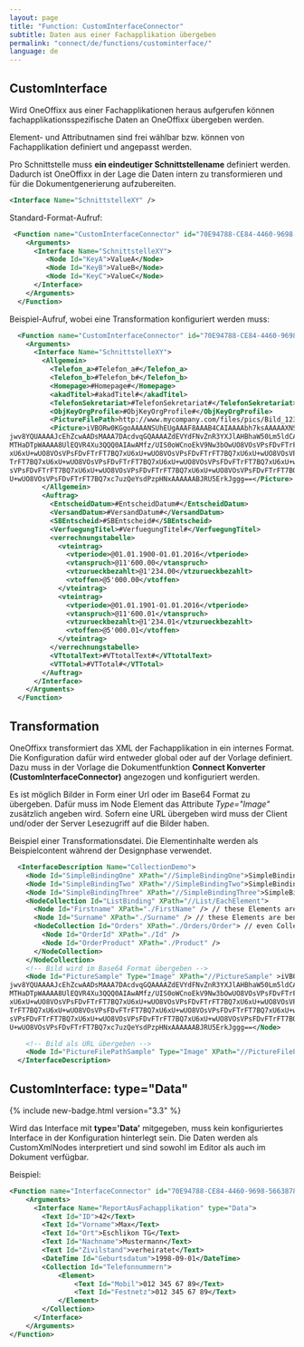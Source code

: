 ```yaml
---
layout: page
title: "Function: CustomInterfaceConnector"
subtitle: Daten aus einer Fachapplikation übergeben
permalink: "connect/de/functions/custominterface/"
language: de
---
```


## CustomInterface

Wird OneOffixx aus einer Fachapplikationen heraus aufgerufen können fachapplikationsspezifische Daten an OneOffixx übergeben werden.

Element- und Attributnamen sind frei wählbar bzw. können von Fachapplikation definiert und angepasst werden. 

Pro Schnittstelle muss __ein eindeutiger Schnittstellename__ definiert werden. Dadurch ist OneOffixx in der Lage die Daten intern zu transformieren und für die Dokumentgenerierung aufzubereiten.

```xml
<Interface Name="SchnittstelleXY" />
```
Standard-Format-Aufruf:

```xml
 <Function name="CustomInterfaceConnector" id="70E94788-CE84-4460-9698-5663878A295B">
    <Arguments>
      <Interface Name="SchnittstelleXY">
         <Node Id="KeyA">ValueA</Node>
         <Node Id="KeyB">ValueB</Node>
         <Node Id="KeyC">ValueC</Node>
      </Interface>
    </Arguments>
  </Function>
```

Beispiel-Aufruf, wobei eine Transformation konfiguriert werden muss:

```xml
  <Function name="CustomInterfaceConnector" id="70E94788-CE84-4460-9698-5663878A295B">
    <Arguments>
      <Interface Name="SchnittstelleXY"> 
        <Allgemein>
          <Telefon_a>#Telefon_a#</Telefon_a>
          <Telefon_b>#Telefon_b#</Telefon_b>
          <Homepage>#Homepage#</Homepage>
          <akadTitel>#akadTitel#</akadTitel>
          <TelefonSekretariat>#TelefonSekretariat#</TelefonSekretariat>
          <ObjKeyOrgProfile>#ObjKeyOrgProfile#</ObjKeyOrgProfile>
          <PictureFilePath>http://www.mycompany.com/files/pics/Bild_1234.jpg</PictureFilePath>
          <Picture>iVBORw0KGgoAAAANSUhEUgAAAF8AAAB4CAIAAAAbh7ksAAAAAXNSR0IArs4c6QAAAARnQU1BAACx
jwv8YQUAAAAJcEhZcwAADsMAAA7DAcdvqGQAAAAZdEVYdFNvZnR3YXJlAHBhaW50Lm5ldCA0LjAu
MTHaDTpWAAAA8UlEQVR4Xu3QQQ0AIAwAMfz/UIS0oWCnoEkV9Nw3bOwUO8VOsVPsFDvFTrFT7BQ7
xU6xU+wUO8VOsVPsFDvFTrFT7BQ7xU6xU+wUO8VOsVPsFDvFTrFT7BQ7xU6xU+wUO8VOsVPsFDvF
TrFT7BQ7xU6xU+wUO8VOsVPsFDvFTrFT7BQ7xU6xU+wUO8VOsVPsFDvFTrFT7BQ7xU6xU+wUO8VO
sVPsFDvFTrFT7BQ7xU6xU+wUO8VOsVPsFDvFTrFT7BQ7xU6xU+wUO8VOsVPsFDvFTrFT7BQ7xU6x
U+wUO8VOsVPsFDvFTrFT7BQ7xc7uzQeYsdPzpHNxAAAAAABJRU5ErkJggg==</Picture>
        </Allgemein>
        <Auftrag>
          <EntscheidDatum>#EntscheidDatum#</EntscheidDatum>
          <VersandDatum>#VersandDatum#</VersandDatum>
          <SBEntscheid>#SBEntscheid#</SBEntscheid>
          <VerfuegungTitel>#VerfuegungTitel#</VerfuegungTitel>
          <verrechnungstabelle>
            <vteintrag>
              <vtperiode>@01.01.1900-01.01.2016</vtperiode>
              <vtanspruch>@11'600.00</vtanspruch>
              <vtzurueckbezahlt>@1'234.00</vtzurueckbezahlt>
              <vtoffen>@5'000.00</vtoffen>
            </vteintrag>
            <vteintrag>
              <vtperiode>@01.01.1901-01.01.2016</vtperiode>
              <vtanspruch>@11'600.01</vtanspruch>
              <vtzurueckbezahlt>@1'234.01</vtzurueckbezahlt>
              <vtoffen>@5'000.01</vtoffen>
            </vteintrag>
          </verrechnungstabelle>
          <VTtotalText>#VTtotalText#</VTtotalText>
          <VTTotal>#VTTotal#</VTTotal>
        </Auftrag>
      </Interface>
    </Arguments>
  </Function>
```

## Transformation
OneOffixx transformiert das XML der Fachapplikation in ein internes Format. Die Konfiguration dafür wird entweder global oder auf der Vorlage definiert. Dazu muss in der Vorlage die Dokumentfunktion __Connect Konverter (CustomInterfaceConnector)__  angezogen und konfiguriert werden. 

Es ist möglich Bilder in Form einer Url oder im Base64 Format zu übergeben. Dafür muss im Node Element das Attribute _Type="Image"_ zusätzlich angeben wird. Sofern eine URL übergeben wird muss der Client und/oder der Server Lesezugriff auf die Bilder haben.

Beispiel einer Transformationsdatei. Die Elementinhalte werden als Beispielcontent während der Designphase verwendet.
```xml
  <InterfaceDescription Name="CollectionDemo">
    <Node Id="SimpleBindingOne" XPath="//SimpleBindingOne">SimpleBindingOneText</Node>
    <Node Id="SimpleBindingTwo" XPath="//SimpleBindingTwo">SimpleBindingTwoText</Node>
    <Node Id="SimpleBindingThree" XPath="//SimpleBindingThree">SimpleBindingThreeText</Node>
    <NodeCollection Id="ListBinding" XPath="//List/EachElement">
      <Node Id="Firstname" XPath="./FirstName" /> // these Elements are beneath <EachElement>
      <Node Id="Surname" XPath="./Surname" /> // these Elements are beneath <EachElement>
      <NodeCollection Id="Orders" XPath="./Orders/Order"> // even Collection in Collections are supported
        <Node Id="OrderId" XPath="./Id" />
        <Node Id="OrderProduct" XPath="./Product" />
      </NodeCollection>
    </NodeCollection>
    <!-- Bild wird im Base64 Format übergeben -->
    <Node Id="PictureSample" Type="Image" XPath="//PictureSample" >iVBORw0KGgoAAAANSUhEUgAAAF8AAAB4CAIAAAAbh7ksAAAAAXNSR0IArs4c6QAAAARnQU1BAACx
jwv8YQUAAAAJcEhZcwAADsMAAA7DAcdvqGQAAAAZdEVYdFNvZnR3YXJlAHBhaW50Lm5ldCA0LjAu
MTHaDTpWAAAA8UlEQVR4Xu3QQQ0AIAwAMfz/UIS0oWCnoEkV9Nw3bOwUO8VOsVPsFDvFTrFT7BQ7
xU6xU+wUO8VOsVPsFDvFTrFT7BQ7xU6xU+wUO8VOsVPsFDvFTrFT7BQ7xU6xU+wUO8VOsVPsFDvF
TrFT7BQ7xU6xU+wUO8VOsVPsFDvFTrFT7BQ7xU6xU+wUO8VOsVPsFDvFTrFT7BQ7xU6xU+wUO8VO
sVPsFDvFTrFT7BQ7xU6xU+wUO8VOsVPsFDvFTrFT7BQ7xU6xU+wUO8VOsVPsFDvFTrFT7BQ7xU6x
U+wUO8VOsVPsFDvFTrFT7BQ7xc7uzQeYsdPzpHNxAAAAAABJRU5ErkJggg==</Node>

    <!-- Bild als URL übergeben -->
    <Node Id="PictureFilePathSample" Type="Image" XPath="//PictureFilePathSample" /> <!-- The file path needs file:// as a prefix -->
  </InterfaceDescription>
```



## CustomInterface: type="Data"

{% include new-badge.html version="3.3" %} 

Wird das Interface mit __type='Data'__ mitgegeben, muss kein konfiguriertes Interface in der Konfiguration hinterlegt sein. Die Daten werden als CustomXmlNodes interpretiert und sind sowohl im Editor als auch im Dokument verfügbar. 

Beispiel:

```xml
<Function name="InterfaceConnector" id="70E94788-CE84-4460-9698-5663878A295B" xmlns="">
    <Arguments>
      <Interface Name="ReportAusFachapplikation" type="Data">
        <Text Id="ID">42</Text>
        <Text Id="Vorname">Max</Text>
        <Text Id="Ort">Eschlikon TG</Text>
        <Text Id="Nachname">Mustermann</Text>
        <Text Id="Zivilstand">verheiratet</Text>
        <DateTime Id="Geburtsdatum">1998-09-01</DateTime>
        <Collection Id="Telefonnummern">
            <Element>
                <Text Id="Mobil">012 345 67 89</Text>
                <Text Id="Festnetz">012 345 67 89</Text>
            </Element>
        </Collection>
      </Interface>
    </Arguments>
</Function>
```
